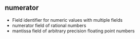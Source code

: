 ## numerator

- Field identifier for numeric values with multiple fields
- numerator field of rational numbers
- mantissa field of arbitrary precision floating point numbers 
